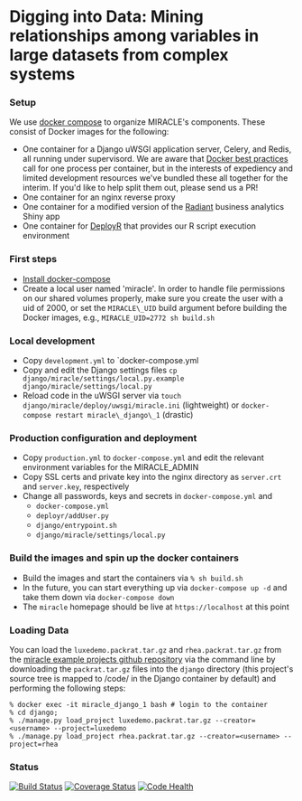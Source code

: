 # Digging into Data: Mining relationships among variables in large datasets from complex systems
### Setup

We use [docker compose](https://docs.docker.com/compose/) to organize MIRACLE's components. These consist of Docker
images for the following:

* One container for a Django uWSGI application server, Celery, and Redis, all running under supervisord. We are
  aware that [Docker best practices](https://docs.docker.com/engine/userguide/eng-image/dockerfile_best-practices/) call
  for one process per container, but in the interests of expediency and limited development resources we've bundled
  these all together for the interim. If you'd like to help split them out, please send us a PR!
* One container for an nginx reverse proxy
* One container for a modified version of the [Radiant](https://github.com/vnijs/radiant) business analytics Shiny app
* One container for [DeployR](https://deployr.revolutionanalytics.com/) that provides our R script execution environment

### First steps

* [Install docker-compose](https://docs.docker.com/compose/install/) 
* Create a local user named 'miracle'. In order to handle file permissions on our shared volumes properly, make sure you
  create the user with a uid of 2000, or set the `MIRACLE\_UID` build argument before building the Docker images, e.g.,
  `MIRACLE_UID=2772 sh build.sh`

### Local development

* Copy `development.yml` to `docker-compose.yml
* Copy and edit the Django settings files `cp django/miracle/settings/local.py.example django/miracle/settings/local.py` 
* Reload code in the uWSGI server via `touch django/miracle/deploy/uwsgi/miracle.ini` (lightweight) or `docker-compose restart miracle\_django\_1` (drastic)

### Production configuration and deployment

* Copy `production.yml` to `docker-compose.yml` and edit the relevant environment variables for the MIRACLE_ADMIN
* Copy SSL certs and private key into the nginx directory as `server.crt` and `server.key`, respectively
* Change all passwords, keys and secrets in `docker-compose.yml` and 
  - `docker-compose.yml`
  - `deployr/addUser.py`
  - `django/entrypoint.sh`
  - `django/miracle/settings/local.py`

### Build the images and spin up the docker containers

* Build the images and start the containers via `% sh build.sh`
* In the future, you can start everything up via `docker-compose up -d` and take them down via `docker-compose down`
* The `miracle` homepage should be live at `https://localhost` at this point

### Loading Data

You can load the `luxedemo.packrat.tar.gz` and `rhea.packrat.tar.gz` from the
[miracle example projects github repository](https://github.com/comses/miracle-example-projects) via the command line by
downloading the `packrat.tar.gz` files into the `django` directory (this project's source tree is mapped to
/code/ in the Django container by default) and performing the following steps:

```
% docker exec -it miracle_django_1 bash # login to the container
% cd django;
% ./manage.py load_project luxedemo.packrat.tar.gz --creator=<username> --project=luxedemo
% ./manage.py load_project rhea.packrat.tar.gz --creator=<username> --project=rhea
```

### Status
[![Build Status](https://travis-ci.org/comses/miracle.svg?branch=master)](https://travis-ci.org/comses/miracle)
[![Coverage Status](https://coveralls.io/repos/comses/miracle/badge.svg)](https://coveralls.io/r/comses/miracle)
[![Code Health](https://landscape.io/github/comses/miracle/master/landscape.svg?style=flat)](https://landscape.io/github/comses/miracle/master)

